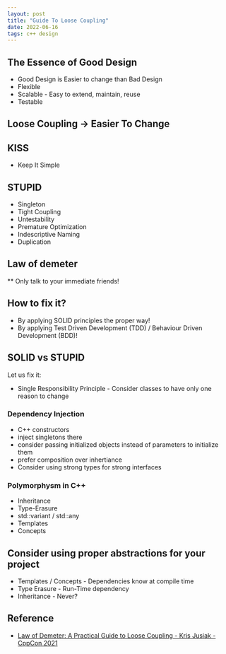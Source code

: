 ```yaml
---
layout: post
title: "Guide To Loose Coupling"
date: 2022-06-16
tags: c++ design
---
```


## The Essence of Good Design
* Good Design is Easier to change than Bad Design
* Flexible
* Scalable - Easy to extend, maintain, reuse
* Testable

## Loose Coupling -> Easier To Change

## KISS
* Keep It Simple

## STUPID
* Singleton
* Tight Coupling
* Untestability
* Premature Optimization
* Indescriptive Naming
* Duplication

## Law of demeter
** Only talk to your immediate friends!

## How to fix it?
* By applying SOLID principles the proper way!
* By applying Test Driven Development (TDD) / Behaviour Driven Development (BDD)!

## SOLID vs STUPID
Let us fix it:
* Single Responsibility Principle - Consider classes to have only one reason to change

### Dependency Injection
* C++ constructors
* inject singletons there
* consider passing initialized objects instead of parameters to initialize them
* prefer composition over inhertiance
* Consider using strong types for strong interfaces

### Polymorphysm in C++
* Inheritance
* Type-Erasure
* std::variant / std::any
* Templates
* Concepts

## Consider using proper abstractions for your project
* Templates / Concepts - Dependencies know at compile time
* Type Erasure - Run-Time dependency
* Inheritance - Never?

## Reference
* [Law of Demeter: A Practical Guide to Loose Coupling - Kris Jusiak - CppCon 2021](https://www.youtube.com/watch?v=QZkVpZlbM4U)
